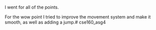 I went for all of the points.

For the wow point I tried to improve the movement system and make it smooth, as well as adding a jump.# cse160_asg4
